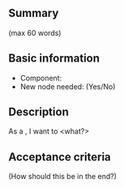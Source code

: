 ## Summary ##

(max 60 words)

## Basic information ##

 - Component:
 - New node needed: (Yes/No)

## Description ##

As a <role>, I want to <what?>

## Acceptance criteria ##

(How should this be in the end?)
